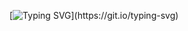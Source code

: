 [![Typing SVG](https://readme-typing-svg.demolab.com?font=Times+New+Rome&pause=1000&color=0BF704&multiline=true&width=1000&height=200&lines=I+am+an+amateur+web+developer%2C+graphic+designer%2C+writer%2C+and+filmmaker;I+am+certified+in+The+Fundamentals+Of+HTML%2C+CSS%2C+And+Javascript+and+Advanced+Javascript;As+well+as+Adobe+Photoshop%2C+Adobe+Premier+Pro%2C+and+Adobe+Video+Design;(Just+to+brag)+I+graduated+High+School+a+year+early+with+A-B+Honor+roll+and+a+3.7%2B+GPA;I+run+multiple+YouTube+channels+that+I+love+and+post+for+my+different+contents;I+hope+you+enjoy+my+coding+and+website+nonsense+here%2C+go+check+out+my+channel!!)](https://git.io/typing-svg)
